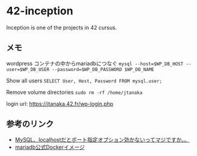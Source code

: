 # 42-inception

Inception is one of the projects in 42 cursus.

## メモ

wordpress コンテナの中からmariadbにつなぐ
`mysql --host=$WP_DB_HOST --user=$WP_DB_USER --password=$WP_DB_PASSWORD $WP_DB_NAME`

Show all users `SELECT User, Host, Password FROM mysql.user;`

Remove volume directories `sudo rm -rf /home/jtanaka`

login url: https://jtanaka.42.fr/wp-login.php

## 参考のリンク

- [MySQL、localhostだとポート指定オプション効かないってマジですか。。](https://su-kun1899.hatenablog.com/entry/2016/10/27/005410)
- [mariadb公式Dockerイメージ](https://github.com/MariaDB/mariadb-docker )
